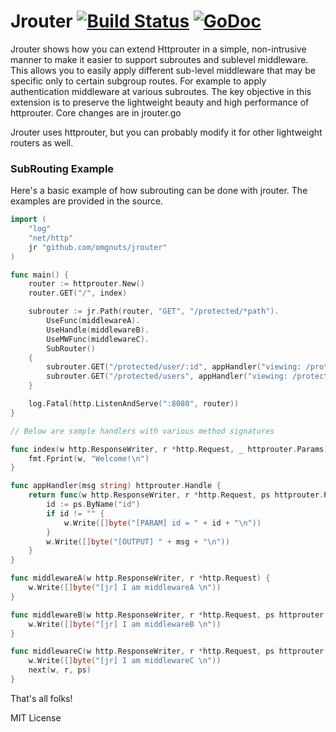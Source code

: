 # Jrouter [![Build Status](https://travis-ci.org/omgnuts/jrouter.svg?branch=joice)](https://travis-ci.org/omgnuts/jrouter)  [![GoDoc](https://godoc.org/github.com/omgnuts/jrouter?status.svg)](http://godoc.org/github.com/omgnuts/jrouter)

Jrouter shows how you can extend Httprouter in a simple, non-intrusive manner to make it easier to support
subroutes and sublevel middleware. This allows you to easily apply different sub-level middleware that may be
specific only to certain subgroup routes. For example to apply authentication middleware at various subroutes.
The key objective in this extension is to preserve the lightweight beauty and high performance of httprouter.
Core changes are in jrouter.go

Jrouter uses httprouter, but you can probably modify it for other lightweight routers as well.

### SubRouting Example

Here's a basic example of how subrouting can be done with jrouter. The examples are provided in the source.

~~~go
import (
    "log"
    "net/http"
    jr "github.com/omgnuts/jrouter"
)

func main() {
    router := httprouter.New()
    router.GET("/", index)

    subrouter := jr.Path(router, "GET", "/protected/*path").
        UseFunc(middlewareA).
        UseHandle(middlewareB).
        UseMWFunc(middlewareC).
        SubRouter()
    {
        subrouter.GET("/protected/user/:id", appHandler("viewing: /protected/user/:id"))
        subrouter.GET("/protected/users", appHandler("viewing: /protected/users"))
    }

    log.Fatal(http.ListenAndServe(":8080", router))
}

// Below are sample handlers with various method signatures

func index(w http.ResponseWriter, r *http.Request, _ httprouter.Params) {
    fmt.Fprint(w, "Welcome!\n")
}

func appHandler(msg string) httprouter.Handle {
	return func(w http.ResponseWriter, r *http.Request, ps httprouter.Params) {
		id := ps.ByName("id")
		if id != "" {
			w.Write([]byte("[PARAM] id = " + id + "\n"))
		}
		w.Write([]byte("[OUTPUT] " + msg + "\n"))
	}
}

func middlewareA(w http.ResponseWriter, r *http.Request) {
	w.Write([]byte("[jr] I am middlewareA \n"))
}

func middlewareB(w http.ResponseWriter, r *http.Request, ps httprouter.Params) {
	w.Write([]byte("[jr] I am middlewareB \n"))
}

func middlewareC(w http.ResponseWriter, r *http.Request, ps httprouter.Params, next httprouter.Handle) {
	w.Write([]byte("[jr] I am middlewareC \n"))
	next(w, r, ps)
}
~~~

That's all folks!

MIT License
